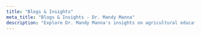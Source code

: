 ```yaml
---
title: "Blogs & Insights"
meta_title: "Blogs & Insights - Dr. Mandy Manna"
description: "Explore Dr. Mandy Manna's insights on agricultural education, innovative teaching methodologies, and leadership perspectives from the forefront of urban learning innovation."
---
```

